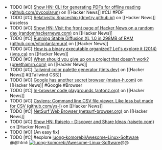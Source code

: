 - TODO [#C] [Show HN: CLI for generating PDFs for offline reading (github.com/dvcoolarun)](https://news.ycombinator.com/item?id=39265756) on [[Hacker News]] #CLI #PDF
- TODO [#C] [Relativistic Spaceship (dmytry.github.io)](https://news.ycombinator.com/item?id=39266396) on [[Hacker News]] #useless
- TODO [#C] [Show HN: Visit the front page of Hacker News on a random day (randomhackernews.com)](https://news.ycombinator.com/item?id=39260760) on [[Hacker News]]
- TODO [#C] [Running Stable Diffusion XL 1.0 in 298MB of RAM (github.com/vitoplantamura)](https://news.ycombinator.com/item?id=37752632) on [[Hacker News]]
- TODO [#C] [How is a binary executable organized? Let's explore it (2014) (jvns.ca)](https://news.ycombinator.com/item?id=39231663) on [[Hacker News]]
- TODO [#C] [When should you give up on a project that doesn't work? (preethamrn.com)](https://news.ycombinator.com/item?id=39232004) on [[Hacker News]]
- TODO [#C] [Tailwind color palette generator (tints.dev)](https://news.ycombinator.com/item?id=39227831) on [[Hacker News]] #[[Tailwind CSS]]
- TODO [#C] [Google has another secret browser (matan-h.com)](https://news.ycombinator.com/item?id=39226754) on [[Hacker News]] #Google #Browser
- TODO [#C] [In-browser code playgrounds (antonz.org)](https://news.ycombinator.com/item?id=38891177) on [[Hacker News]]
- TODO [#C] [Csvlens: Command line CSV file viewer. Like less but made for CSV (github.com/ys-l)](https://news.ycombinator.com/item?id=38889820) on [[Hacker News]]
- TODO [#C] [NetSurf Web Browser (netsurf-browser.org)](https://news.ycombinator.com/item?id=38863933) on [[Hacker News]]
- TODO [#C] [Show HN: Raiseto – Discover and Share Ideas (raiseto.com)](https://news.ycombinator.com/item?id=38829177) on [[Hacker News]]
- TODO [#C] [An easy fix]
- TODO [#C] #explore [luong-komorebi/Awesome-Linux-Software](https://github.com/luong-komorebi/Awesome-Linux-Software)
  @@html: <a href="https://github.com/luong-komorebi/Awesome-Linux-Software/"><img src="https://github-readme-stats-astronomer.vercel.app/api/pin/?username=luong-komorebi&repo=Awesome-Linux-Software&theme=tokyonight" alt="luong-komorebi/Awesome-Linux-Software"/></a>@@